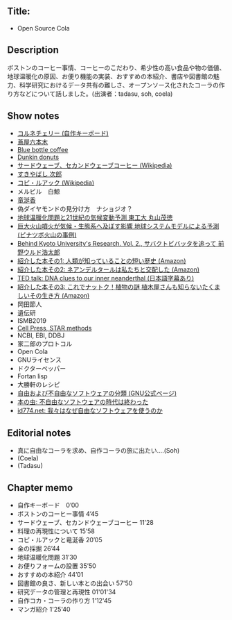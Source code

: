 ## Title: 
-  Open Source Cola

## Description
ボストンのコーヒー事情、コーヒーのこだわり、希少性の高い食品や物の価値、地球温暖化の原因、お便り機能の実装、おすすめの本紹介、書店や図書館の魅力、科学研究におけるデータ共有の難しさ、オープンソース化されたコーラの作り方などについて話しました。(出演者：tadasu, soh, coela)

## Show notes
- [コルネチェリー (自作キーボード)](https://yushakobo.jp/shop/corne-cherry/)
- [蔦屋六本木](https://www.roppongihills.com/shops_restaurants/shops/00049.html)
- [Blue bottle coffee](https://bluebottlecoffee.com/)
- [Dunkin donuts](https://www.dunkindonuts.com/en)
- [サードウェーブ、セカンドウェーブコーヒー (Wikipedia)](https://ja.wikipedia.org/wiki/%E3%82%B5%E3%83%BC%E3%83%89%E3%82%A6%E3%82%A7%E3%83%BC%E3%83%96%E3%82%B3%E3%83%BC%E3%83%92%E3%83%BC)
- [すきやばし 次郎](https://tabelog.com/tokyo/A1301/A130101/13002260/)
- [コピ・ルアック (Wikipedia)](https://ja.wikipedia.org/wiki/%E3%82%B3%E3%83%94%E3%83%BB%E3%83%AB%E3%82%A2%E3%82%AF)
- メルビル　白鯨
- [竜涎香](https://ja.wikipedia.org/wiki/%E9%BE%8D%E6%B6%8E%E9%A6%99)
- 偽ダイヤモンドの見分け方　ナショジオ？
- [地球温暖化問題と21世紀の気候変動予測 東工大 丸山茂徳](https://www.jstage.jst.go.jp/article/jjrsm/8/2/8_2_113/_pdf/-char/ja)
- [巨大火山噴火が気候・生態系へ及ぼす影響 地球システムモデルによる予測 (ピナツボ火山の事例)](http://kankyorenrakukai.org/symposium_12/pdf/koen_3.pdf)
- [Behind Kyoto University's Research. Vol. 2., サバクトビバッタを追って 前野ウルド浩太郎](http://research.kyoto-u.ac.jp/documentary/maeno/01/)
- [紹介した本その1: 人類が知っていることの短い歴史 (Amazon)](https://www.amazon.co.jp/%E4%BA%BA%E9%A1%9E%E3%81%8C%E7%9F%A5%E3%81%A3%E3%81%A6%E3%81%84%E3%82%8B%E3%81%93%E3%81%A8%E3%81%99%E3%81%B9%E3%81%A6%E3%81%AE%E7%9F%AD%E3%81%84%E6%AD%B4%E5%8F%B2-%E4%B8%8A-%E6%96%B0%E6%BD%AE%E6%96%87%E5%BA%AB-%E3%83%93%E3%83%AB-%E3%83%96%E3%83%A9%E3%82%A4%E3%82%BD%E3%83%B3/dp/4102186212)
- [紹介した本その2: ネアンデルタールは私たちと交配した (Amazon)](https://www.amazon.co.jp/dp/B00Y9HETV6/ref=dp-kindle-redirect?_encoding=UTF8&btkr=1)
- [TED talk: DNA clues to our inner neanderthal (日本語字幕あり)](https://www.ted.com/talks/svante_paeaebo_dna_clues_to_our_inner_neanderthal?language=ja)
- [紹介した本その3: これでナットク！植物の謎 植木屋さんも知らないたくましいその生き方 (Amazon)](https://www.amazon.co.jp/dp/B01851E3OY/ref=dp-kindle-redirect?_encoding=UTF8&btkr=1)
- 岡田節人
- 遺伝研
- ISMB2019
- [Cell Press, STAR methods](https://www.cell.com/star-methods)
- NCBI, EBI, DDBJ
- 家二郎のプロトコル
- Open Cola
- GNUライセンス
- ドクターペッパー
- Fortan lisp
- 大勝軒のレシピ
- [自由および不自由なソフトウェアの分類 (GNU公式ページ)](https://www.gnu.org/philosophy/categories.ja.html)
- [本の虫: 不自由なソフトウェアの時代は終わった](https://cpplover.blogspot.com/2012/03/blog-post_28.html)
- [id774.net: 我々はなぜ自由なソフトウェアを使うのか](https://blog.id774.net/entry/2013/01/15/345/)

## Editorial notes
- 真に自由なコーラを求め、自作コーラの旅に出たい....(Soh)
- (Coela)
- (Tadasu)

## Chapter memo
- 自作キーボード　0’00
- ボストンのコーヒー事情 4’45
- サードウェーブ、セカンドウェーブコーヒー 11’28
- 料理の再現性について 15’58
- コピ・ルアックと竜涎香 20’05
- 金の採掘 26’44
- 地球温暖化問題 31’30
- お便りフォームの設置 35’50
- おすすめの本紹介 44’01
- 図書館の良さ、新しい本との出会い 57'50
- 研究データの管理と再現性 01'01'34
- 自作コカ・コーラの作り方 1'12'45
- マンガ紹介 1'25'40

